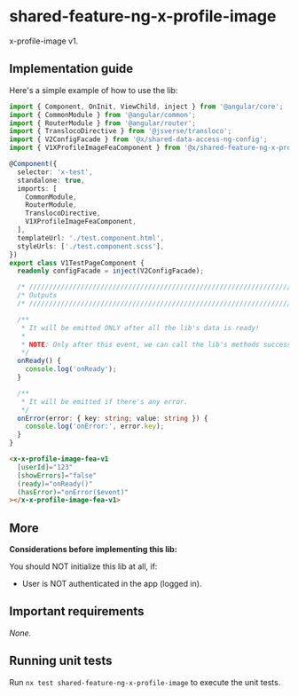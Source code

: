 # shared-feature-ng-x-profile-image

x-profile-image v1.

## Implementation guide

Here's a simple example of how to use the lib:

```ts
import { Component, OnInit, ViewChild, inject } from '@angular/core';
import { CommonModule } from '@angular/common';
import { RouterModule } from '@angular/router';
import { TranslocoDirective } from '@jsverse/transloco';
import { V2ConfigFacade } from '@x/shared-data-access-ng-config';
import { V1XProfileImageFeaComponent } from '@x/shared-feature-ng-x-profile-image';

@Component({
  selector: 'x-test',
  standalone: true,
  imports: [
    CommonModule,
    RouterModule,
    TranslocoDirective,
    V1XProfileImageFeaComponent,
  ],
  templateUrl: './test.component.html',
  styleUrls: ['./test.component.scss'],
})
export class V1TestPageComponent {
  readonly configFacade = inject(V2ConfigFacade);

  /* //////////////////////////////////////////////////////////////////////// */
  /* Outputs                                                                  */
  /* //////////////////////////////////////////////////////////////////////// */

  /**
   * It will be emitted ONLY after all the lib's data is ready!
   *
   * NOTE: Only after this event, we can call the lib's methods successfully :)
   */
  onReady() {
    console.log('onReady');
  }

  /**
   * It will be emitted if there's any error.
   */
  onError(error: { key: string; value: string }) {
    console.log('onError:', error.key);
  }
}
```

```html
<x-x-profile-image-fea-v1
  [userId]="123"
  [showErrors]="false"
  (ready)="onReady()"
  (hasError)="onError($event)"
></x-x-profile-image-fea-v1>
```

## More

**Considerations before implementing this lib:**

You should NOT initialize this lib at all, if:

- User is NOT authenticated in the app (logged in).

## Important requirements

_None._

## Running unit tests

Run `nx test shared-feature-ng-x-profile-image` to execute the unit tests.
